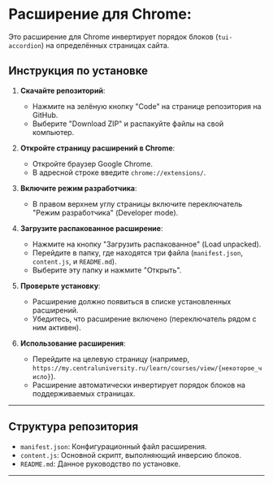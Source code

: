 # Расширение для Chrome:

Это расширение для Chrome инвертирует порядок блоков (`tui-accordion`) на определённых страницах сайта.

## Инструкция по установке

1. **Скачайте репозиторий**:
   - Нажмите на зелёную кнопку "Code" на странице репозитория на GitHub.
   - Выберите "Download ZIP" и распакуйте файлы на свой компьютер.

2. **Откройте страницу расширений в Chrome**:
   - Откройте браузер Google Chrome.
   - В адресной строке введите `chrome://extensions/`.

3. **Включите режим разработчика**:
   - В правом верхнем углу страницы включите переключатель "Режим разработчика" (Developer mode).

4. **Загрузите распакованное расширение**:
   - Нажмите на кнопку "Загрузить распакованное" (Load unpacked).
   - Перейдите в папку, где находятся три файла (`manifest.json`, `content.js`, и `README.md`).
   - Выберите эту папку и нажмите "Открыть".

5. **Проверьте установку**:
   - Расширение должно появиться в списке установленных расширений.
   - Убедитесь, что расширение включено (переключатель рядом с ним активен).

6. **Использование расширения**:
   - Перейдите на целевую страницу (например, `https://my.centraluniversity.ru/learn/courses/view/{некоторое_число}`).
   - Расширение автоматически инвертирует порядок блоков на поддерживаемых страницах.

---

## Структура репозитория
- `manifest.json`: Конфигурационный файл расширения.
- `content.js`: Основной скрипт, выполняющий инверсию блоков.
- `README.md`: Данное руководство по установке.

---

